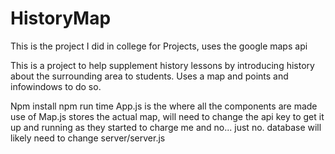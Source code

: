 # HistoryMap
This is the project I did in college for Projects, uses the google maps api 

This is a project to help supplement history lessons by introducing history about the surrounding area to 
students. Uses a map and points and infowindows to do so. 

Npm install
npm run time 
App.js is the where all the components are made use of 
Map.js stores the actual map, will need to change the api key to get it up and running as they started to charge me and no... just no.
database will likely need to change server/server.js 
